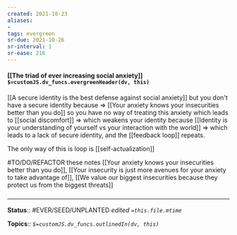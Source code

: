 ```yaml
---
created: 2021-10-23
aliases:
- 
tags: evergreen
sr-due: 2021-10-26
sr-interval: 1
sr-ease: 216
---
```

#### [[The triad of ever increasing social anxiety]] `$=customJS.dv_funcs.evergreenHeader(dv, this)`

[[A secure identity is the best defense against social anxiety]] but you don't have a secure identity because => [[Your anxiety knows your insecurities better than you do]] so you have no way of treating this anxiety which leads to [[social discomfort]] => which weakens your identity because [[Identity is your understanding of yourself vs your interaction with the world]] => which leads to a lack of secure identity, and the [[feedback loop]] repeats.

The only way of this is loop is [[self-actualization]]

#TO/DO/REFACTOR these notes [[Your anxiety knows your insecurities better than you do]], [[Your insecurity is just more avenues for your anxiety to take advantage of]], [[We value our biggest insecurities because they protect us from the biggest threats]]
### <hr class="footnote"/>

**Status**:: #EVER/SEED/UNPLANTED
*edited `=this.file.mtime`*

**Topics**::
*`$=customJS.dv_funcs.outlinedIn(dv, this)`*


